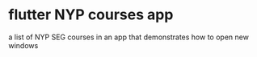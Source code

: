 # flutter NYP courses app
a list of NYP SEG courses in an app that demonstrates how to open new windows
